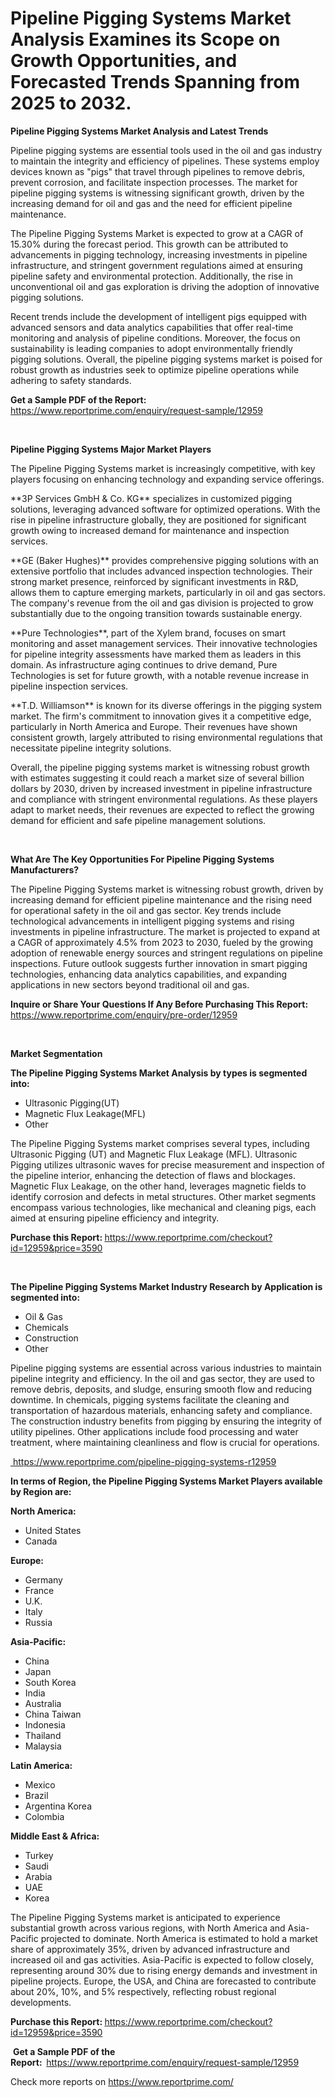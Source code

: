 <p><h1>Pipeline Pigging Systems Market Analysis Examines its Scope on Growth Opportunities, and Forecasted Trends Spanning from 2025 to 2032.</h1></p><p><strong>Pipeline Pigging Systems Market Analysis and Latest Trends</strong></p>
<p><p>Pipeline pigging systems are essential tools used in the oil and gas industry to maintain the integrity and efficiency of pipelines. These systems employ devices known as "pigs" that travel through pipelines to remove debris, prevent corrosion, and facilitate inspection processes. The market for pipeline pigging systems is witnessing significant growth, driven by the increasing demand for oil and gas and the need for efficient pipeline maintenance.</p><p>The Pipeline Pigging Systems Market is expected to grow at a CAGR of 15.30% during the forecast period. This growth can be attributed to advancements in pigging technology, increasing investments in pipeline infrastructure, and stringent government regulations aimed at ensuring pipeline safety and environmental protection. Additionally, the rise in unconventional oil and gas exploration is driving the adoption of innovative pigging solutions. </p><p>Recent trends include the development of intelligent pigs equipped with advanced sensors and data analytics capabilities that offer real-time monitoring and analysis of pipeline conditions. Moreover, the focus on sustainability is leading companies to adopt environmentally friendly pigging solutions. Overall, the pipeline pigging systems market is poised for robust growth as industries seek to optimize pipeline operations while adhering to safety standards.</p></p>
<p><strong>Get a Sample PDF of the Report:&nbsp;</strong> <a href="https://www.reportprime.com/enquiry/request-sample/12959?utm_campaign=2471&utm_medium=2&utm_source=Github&utm_content=ia&utm_term=19032025&utm_id=pipeline-pigging-systems">https://www.reportprime.com/enquiry/request-sample/12959</a></p>
<p>&nbsp;</p>
<p><strong>Pipeline Pigging Systems Major Market Players</strong></p>
<p><p>The Pipeline Pigging Systems market is increasingly competitive, with key players focusing on enhancing technology and expanding service offerings. </p><p>**3P Services GmbH & Co. KG** specializes in customized pigging solutions, leveraging advanced software for optimized operations. With the rise in pipeline infrastructure globally, they are positioned for significant growth owing to increased demand for maintenance and inspection services.</p><p>**GE (Baker Hughes)** provides comprehensive pigging solutions with an extensive portfolio that includes advanced inspection technologies. Their strong market presence, reinforced by significant investments in R&D, allows them to capture emerging markets, particularly in oil and gas sectors. The company's revenue from the oil and gas division is projected to grow substantially due to the ongoing transition towards sustainable energy.</p><p>**Pure Technologies**, part of the Xylem brand, focuses on smart monitoring and asset management services. Their innovative technologies for pipeline integrity assessments have marked them as leaders in this domain. As infrastructure aging continues to drive demand, Pure Technologies is set for future growth, with a notable revenue increase in pipeline inspection services.</p><p>**T.D. Williamson** is known for its diverse offerings in the pigging system market. The firm's commitment to innovation gives it a competitive edge, particularly in North America and Europe. Their revenues have shown consistent growth, largely attributed to rising environmental regulations that necessitate pipeline integrity solutions.</p><p>Overall, the pipeline pigging systems market is witnessing robust growth with estimates suggesting it could reach a market size of several billion dollars by 2030, driven by increased investment in pipeline infrastructure and compliance with stringent environmental regulations. As these players adapt to market needs, their revenues are expected to reflect the growing demand for efficient and safe pipeline management solutions.</p></p>
<p>&nbsp;</p>
<p><strong>What Are The Key Opportunities For Pipeline Pigging Systems Manufacturers?</strong></p>
<p><p>The Pipeline Pigging Systems market is witnessing robust growth, driven by increasing demand for efficient pipeline maintenance and the rising need for operational safety in the oil and gas sector. Key trends include technological advancements in intelligent pigging systems and rising investments in pipeline infrastructure. The market is projected to expand at a CAGR of approximately 4.5% from 2023 to 2030, fueled by the growing adoption of renewable energy sources and stringent regulations on pipeline inspections. Future outlook suggests further innovation in smart pigging technologies, enhancing data analytics capabilities, and expanding applications in new sectors beyond traditional oil and gas.</p></p>
<p><strong>Inquire or Share Your Questions If Any Before Purchasing This Report:</strong> <a href="https://www.reportprime.com/enquiry/pre-order/12959?utm_campaign=2471&utm_medium=2&utm_source=Github&utm_content=ia&utm_term=19032025&utm_id=pipeline-pigging-systems">https://www.reportprime.com/enquiry/pre-order/12959</a></p>
<p>&nbsp;</p>
<p><strong>Market Segmentation</strong></p>
<p><strong>The Pipeline Pigging Systems Market Analysis by types is segmented into:</strong></p>
<p><ul><li>Ultrasonic Pigging(UT)</li><li>Magnetic Flux Leakage(MFL)</li><li>Other</li></ul></p>
<p><p>The Pipeline Pigging Systems market comprises several types, including Ultrasonic Pigging (UT) and Magnetic Flux Leakage (MFL). Ultrasonic Pigging utilizes ultrasonic waves for precise measurement and inspection of the pipeline interior, enhancing the detection of flaws and blockages. Magnetic Flux Leakage, on the other hand, leverages magnetic fields to identify corrosion and defects in metal structures. Other market segments encompass various technologies, like mechanical and cleaning pigs, each aimed at ensuring pipeline efficiency and integrity.</p></p>
<p><strong>Purchase this Report:&nbsp;</strong><a href="https://www.reportprime.com/checkout?id=12959&price=3590&utm_campaign=2471&utm_medium=2&utm_source=Github&utm_content=ia&utm_term=19032025&utm_id=pipeline-pigging-systems">https://www.reportprime.com/checkout?id=12959&price=3590</a></p>
<p>&nbsp;</p>
<p><strong>The Pipeline Pigging Systems Market Industry Research by Application is segmented into:</strong></p>
<p><ul><li>Oil & Gas</li><li>Chemicals</li><li>Construction</li><li>Other</li></ul></p>
<p><p>Pipeline pigging systems are essential across various industries to maintain pipeline integrity and efficiency. In the oil and gas sector, they are used to remove debris, deposits, and sludge, ensuring smooth flow and reducing downtime. In chemicals, pigging systems facilitate the cleaning and transportation of hazardous materials, enhancing safety and compliance. The construction industry benefits from pigging by ensuring the integrity of utility pipelines. Other applications include food processing and water treatment, where maintaining cleanliness and flow is crucial for operations.</p></p>
<p><a href="https://www.reportprime.com/pipeline-pigging-systems-r12959?utm_campaign=2471&utm_medium=2&utm_source=Github&utm_content=ia&utm_term=19032025&utm_id=pipeline-pigging-systems">&nbsp;https://www.reportprime.com/pipeline-pigging-systems-r12959</a></p>
<p><strong>In terms of Region, the Pipeline Pigging Systems Market Players available by Region are:</strong></p>
<p>
    <p> <strong> North America: </strong>
        <ul>
            <li>United States</li>
            <li>Canada</li>
        </ul>
        </p> 
    <p> <strong> Europe: </strong>
        <ul>
            <li>Germany</li>
            <li>France</li>
            <li>U.K.</li>
            <li>Italy</li>
            <li>Russia</li>
        </ul>
        </p> 
    <p> <strong> Asia-Pacific: </strong>
        <ul>
            <li>China</li>
            <li>Japan</li>
            <li>South Korea</li>
            <li>India</li>
            <li>Australia</li>
            <li>China Taiwan</li>
            <li>Indonesia</li>
            <li>Thailand</li>
            <li>Malaysia</li>
        </ul>
        </p> 
    <p> <strong> Latin America: </strong>
        <ul>
            <li>Mexico</li>
            <li>Brazil</li>
            <li>Argentina Korea</li>
            <li>Colombia</li>
        </ul>
        </p> 
    <p> <strong> Middle East & Africa: </strong>
        <ul>
            <li>Turkey</li>
            <li>Saudi</li>
            <li>Arabia</li>
            <li>UAE</li>
            <li>Korea</li>
        </ul>
    </p>
    </p>
<p><p>The Pipeline Pigging Systems market is anticipated to experience substantial growth across various regions, with North America and Asia-Pacific projected to dominate. North America is estimated to hold a market share of approximately 35%, driven by advanced infrastructure and increased oil and gas activities. Asia-Pacific is expected to follow closely, representing around 30% due to rising energy demands and investment in pipeline projects. Europe, the USA, and China are forecasted to contribute about 20%, 10%, and 5% respectively, reflecting robust regional developments.</p></p>
<p><strong>Purchase this Report: </strong><a href="https://www.reportprime.com/checkout?id=12959&price=3590&utm_campaign=2471&utm_medium=2&utm_source=Github&utm_content=ia&utm_term=19032025&utm_id=pipeline-pigging-systems">https://www.reportprime.com/checkout?id=12959&price=3590</a></p>
<p>&nbsp;<strong>Get a Sample PDF of the Report:&nbsp;&nbsp;</strong><a href="https://www.reportprime.com/enquiry/request-sample/12959?utm_campaign=2471&utm_medium=2&utm_source=Github&utm_content=ia&utm_term=19032025&utm_id=pipeline-pigging-systems">https://www.reportprime.com/enquiry/request-sample/12959</a></p>
<p><strong></strong></p>
<p>Check more reports on <a href="https://www.reportprime.com/?utm_campaign=2471&utm_medium=2&utm_source=Github&utm_content=ia&utm_term=19032025&utm_id=pipeline-pigging-systems">https://www.reportprime.com/</a></p>